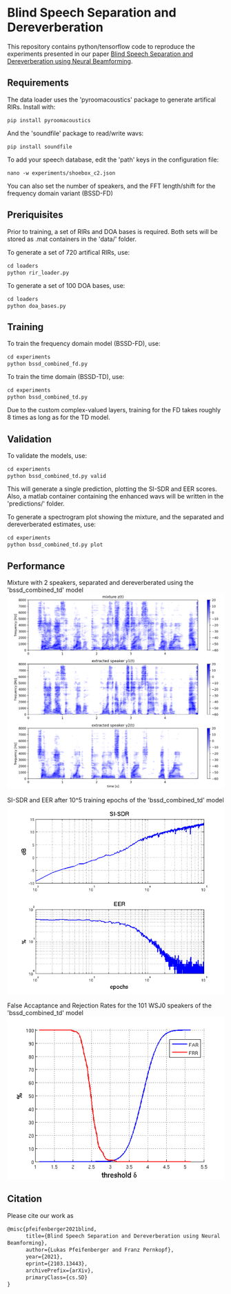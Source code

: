 Blind Speech Separation and Dereverberation
=========================


This repository contains python/tensorflow code to reproduce the experiments presented in our paper
[Blind Speech Separation and Dereverberation using Neural Beamforming](https://doi.org/10.1109/ICASSP.2019.8683517).



Requirements
------------

The data loader uses the 'pyroomacoustics' package to generate artifical RIRs.
Install with:
```
pip install pyroomacoustics
```

And the 'soundfile' package to read/write wavs:
```
pip install soundfile
```


To add your speech database, edit the 'path' keys in the configuration file:
```
nano -w experiments/shoebox_c2.json
```

You can also set the number of speakers, and the FFT length/shift for the frequency domain variant (BSSD-FD)



Preriquisites
-------------

Prior to training, a set of RIRs and DOA bases is required. Both sets will be stored as .mat containers in the 'data/' folder.


To generate a set of 720 artifical RIRs, use:
```
cd loaders
python rir_loader.py
```


To generate a set of 100 DOA bases, use:
```
cd loaders
python doa_bases.py
```



Training
--------

To train the frequency domain model (BSSD-FD), use:
```
cd experiments
python bssd_combined_fd.py
```

To train the time domain (BSSD-TD), use:
```
cd experiments
python bssd_combined_td.py
```

Due to the custom complex-valued layers, training for the FD takes roughly 8 times as long as for the TD model.




Validation
----------

To validate the models, use:
```
cd experiments
python bssd_combined_td.py valid
```

This will generate a single prediction, plotting the SI-SDR and EER scores.
Also, a matlab container containing the enhanced wavs will be written in the 'predictions/' folder.

To generate a spectrogram plot showing the mixture, and the separated and dereverberated estimates, use:
```
cd experiments
python bssd_combined_td.py plot
```



Performance
-----------

Mixture with 2 speakers, separated and dereverberated using the 'bssd_combined_td' model
![predicitons](predictions/bssd_combined_td_shoebox_spectrogram.png "Mixture with with 2 speakers, separated predictions y1, y2")

SI-SDR and EER after 10^5 training epochs of the 'bssd_combined_td' model
![predicitons](predictions/si_sdr.png "SI-SDR for 2 speakers")

False Accaptance and Rejection Rates for the 101 WSJ0 speakers of the 'bssd_combined_td' model
![predicitons](predictions/eer.png "False Accaptance and Rejection Rates for the 101 WSJ0 speakers")





Citation
--------

Please cite our work as 

```
@misc{pfeifenberger2021blind,
      title={Blind Speech Separation and Dereverberation using Neural Beamforming}, 
      author={Lukas Pfeifenberger and Franz Pernkopf},
      year={2021},
      eprint={2103.13443},
      archivePrefix={arXiv},
      primaryClass={cs.SD}
}
```


